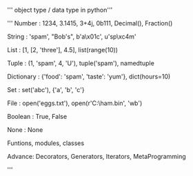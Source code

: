 

''' object type / data type in python'''

''' 
Number : 1234, 3.1415, 3+4j, 0b111, Decimal(), Fraction()

String : 'spam', "Bob's", b'a\x01c', u'sp\xc4m'

List : [1, [2, 'three'], 4.5], list(range(10))

Tuple : (1, 'spam', 4, 'U'), tuple('spam'), namedtuple

Dictionary : {'food': 'spam', 'taste': 'yum'}, dict(hours=10)

Set : set('abc'), {'a', 'b', 'c'}

File : open('eggs.txt'), open(r'C:\ham.bin', 'wb')

Boolean : True, False

None : None

Funtions, modules, classes

Advance: Decorators, Generators, Iterators, MetaProgramming


'''